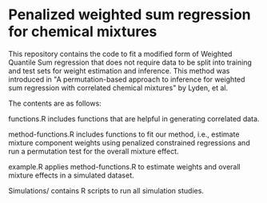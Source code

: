 # Penalized weighted sum regression for chemical mixtures
This repository contains the code to fit a modified form of Weighted Quantile Sum regression that does not require data to be split into training and test sets for weight estimation and inference. This method was introduced in "A permutation-based approach to inference for weighted sum regression with correlated chemical mixtures" by Lyden, et al.

The contents are as follows:

functions.R includes functions that are helpful in generating correlated data.

method-functions.R includes functions to fit our method, i.e., estimate mixture component weights using penalized constrained regressions and run a permutation test for the overall mixture effect.

example.R applies method-functions.R to estimate weights and overall mixture effects in a simulated dataset.

Simulations/ contains R scripts to run all simulation studies.
